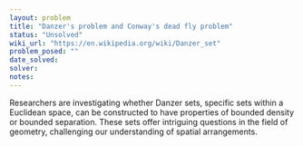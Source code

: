 ```yaml
---
layout: problem
title: "Danzer's problem and Conway's dead fly problem"
status: "Unsolved"
wiki_url: "https://en.wikipedia.org/wiki/Danzer_set"
problem_posed: ""
date_solved:
solver:
notes:
---
```

Researchers are investigating whether Danzer sets, specific sets within a Euclidean space, can be constructed to have properties of bounded density or bounded separation. These sets offer intriguing questions in the field of geometry, challenging our understanding of spatial arrangements.